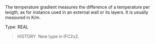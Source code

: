 The temperature gradient measures the difference of a temperature per length, as for instance used in an external wall or its layers. It is usually measured in K/m.

Type: REAL

> HISTORY&nbsp; New type in IFC2x2.
